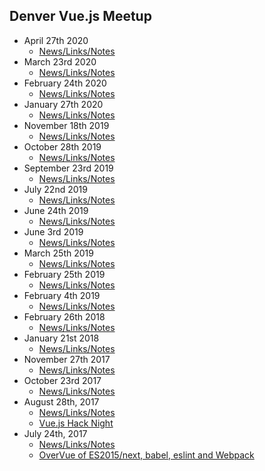 ## Denver Vue.js Meetup

* April 27th 2020
  * [News/Links/Notes](news/2020_04_27.md)
* March 23rd 2020
  * [News/Links/Notes](news/2020_03_23.md)
* February 24th 2020
  * [News/Links/Notes](news/2020_02_24.md)
* January 27th 2020
  * [News/Links/Notes](news/2020_01_27.md)
* November 18th 2019
  * [News/Links/Notes](news/2019_11_18.md)
* October 28th 2019
  * [News/Links/Notes](news/2019_10_28.md)
* September 23rd 2019
  * [News/Links/Notes](news/2019_09_23.md)
* July 22nd 2019
  * [News/Links/Notes](news/2019_07_22.md)
* June 24th 2019
  * [News/Links/Notes](news/2019_06_24.md)
* June 3rd 2019
  * [News/Links/Notes](news/2019_06_03.md)
* March 25th 2019
  * [News/Links/Notes](news/2019_03_25.md)
* February 25th 2019
  * [News/Links/Notes](news/2019_02_25.md)
* February 4th 2019
  * [News/Links/Notes](news/2019_02_04.md)
* February 26th 2018
  * [News/Links/Notes](news/2018_02_26.md)
* January 21st 2018
  * [News/Links/Notes](news/2018_01_21.md)
* November 27th 2017
  * [News/Links/Notes](news/2017_11_27.md)
* October 23rd 2017
  * [News/Links/Notes](news/2017_10_23.md)
* August 28th, 2017
  * [News/Links/Notes](news/2017_08_28.md)
  * [Vue.js Hack Night](https://www.meetup.com/Denver-Vue-js-Meetup/events/241996256/)
* July 24th, 2017
  * [News/Links/Notes](news/2017_07_24.md)
  * [OverVue of ES2015/next, babel, eslint and Webpack](https://www.meetup.com/Denver-Vue-js-Meetup/events/241754798/)
